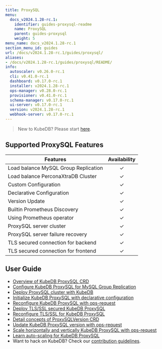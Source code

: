 ```yaml
---
title: ProxySQL
menu:
  docs_v2024.1.28-rc.1:
    identifier: guides-proxysql-readme
    name: ProxySQL
    parent: guides-proxysql
    weight: 5
menu_name: docs_v2024.1.28-rc.1
section_menu_id: guides
url: /docs/v2024.1.28-rc.1/guides/proxysql/
aliases:
- /docs/v2024.1.28-rc.1/guides/proxysql/README/
info:
  autoscaler: v0.26.0-rc.1
  cli: v0.41.0-rc.1
  dashboard: v0.17.0-rc.1
  installer: v2024.1.28-rc.1
  ops-manager: v0.28.0-rc.1
  provisioner: v0.41.0-rc.1
  schema-manager: v0.17.0-rc.1
  ui-server: v0.17.0-rc.1
  version: v2024.1.28-rc.1
  webhook-server: v0.17.0-rc.1
---
```


> New to KubeDB? Please start [here](/docs/v2024.1.28-rc.1/README).

## Supported ProxySQL Features

| Features                             | Availability |
| ------------------------------------ | :----------: |
| Load balance MySQL Group Replication |   &#10003;   |
| Load balance PerconaXtraDB Cluster   |   &#10003;   |
| Custom Configuration                 |   &#10003;   |
| Declarative Configuration            |   &#10003;   |
| Version Update                       |   &#10003;   |
| Builtin Prometheus Discovery         |   &#10003;   |
| Using Prometheus operator            |   &#10003;   |
| ProxySQL server cluster              |   &#10003;   |
| ProxySQL server failure recovery     |   &#10003;   |
| TLS secured connection for backend   |   &#10003;   |
| TLS secured connection for frontend  |   &#10003;   |

## User Guide

- [Overview of KubeDB ProxySQL CRD](/docs/v2024.1.28-rc.1/guides/proxysql/concepts/proxysql/) 
- [Configure KubeDB ProxySQL for MySQL Group Replication](/docs/v2024.1.28-rc.1/guides/proxysql/quickstart/mysqlgrp/)
- [Deploy ProxySQL cluster with KubeDB](/docs/v2024.1.28-rc.1/guides/proxysql/clustering/proxysql-cluster/) 
- [Initialize KubeDB ProxySQL with declarative configuration](/docs/v2024.1.28-rc.1/guides/proxysql/concepts/declarative-configuration/) 
- [Reconfigure KubeDB ProxySQL with ops-request](/docs/v2024.1.28-rc.1/guides/proxysql/concepts/opsrequest/)
- [Deploy TLS/SSL secured KubeDB ProxySQL](/docs/v2024.1.28-rc.1/guides/proxysql/tls/configure/)
- [Reconfigure TLS/SSL for KubeDB ProxySQL](/docs/v2024.1.28-rc.1/guides/proxysql/reconfigure-tls/cluster/)
- [Detail concepts of ProxySQLVersion CRD](/docs/v2024.1.28-rc.1/guides/proxysql/concepts/proxysql-version/)
- [Update KubeDB ProxySQL version with ops-request](/docs/v2024.1.28-rc.1/guides/proxysql/update-version/cluster/)
- [Scale horizontally and vertically KubeDB ProxySQL with ops-request](/docs/v2024.1.28-rc.1/guides/proxysql/scaling/horizontal-scaling/cluster/)
- [Learn auto-scaling for KubeDB ProxySQL](/docs/v2024.1.28-rc.1/guides/proxysql/autoscaler/compute/cluster/)
- Want to hack on KubeDB? Check our [contribution guidelines](/docs/v2024.1.28-rc.1/CONTRIBUTING).
